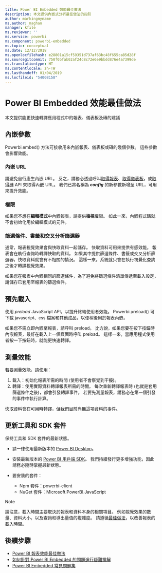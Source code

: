 ```yaml
---
title: Power BI Embedded 效能最佳做法
description: 本文提供內嵌式分析最佳做法的指引
author: markingmyname
ms.author: maghan
manager: kfile
ms.reviewer: ''
ms.service: powerbi
ms.component: powerbi-embedded
ms.topic: conceptual
ms.date: 12/12/2018
ms.openlocfilehash: e28801a15cf50351d737af63bc48f655ca85d28f
ms.sourcegitcommit: 750f0bfab02af24c8c72e6e9bbdd876e4a7399de
ms.translationtype: HT
ms.contentlocale: zh-TW
ms.lasthandoff: 01/04/2019
ms.locfileid: "54008158"
---
```

# <a name="power-bi-embedded-performance-best-practices"></a>Power BI Embedded 效能最佳做法

本文提供能更快速轉譯應用程式中的報表、儀表板及磚的建議

## <a name="embed-parameters"></a>內嵌參數

Powerbi.embed() 方法可接收用來內嵌報表、儀表板或磚的幾個參數。 這些參數會影響效能。

### <a name="embed-url"></a>內嵌 URL

請避免自行產生內嵌 URL。 反之，請務必透過呼叫[取得報表](https://na01.safelinks.protection.outlook.com/?url=https%3A%2F%2Fdocs.microsoft.com%2Fen-us%2Frest%2Fapi%2Fpower-bi%2Freports%2Fgetreportsingroup&data=02%7C01%7CMark.Ghanayem%40microsoft.com%7C07ca68ceb37a48e3f3de08d64968707a%7C72f988bf86f141af91ab2d7cd011db47%7C1%7C0%7C636777110256168308&sdata=22lkqRM2w1MQfrM8dooedaPqqIU8PufTq9TT4VDzRo0%3D&reserved=0)、[取得儀表板](https://na01.safelinks.protection.outlook.com/?url=https%3A%2F%2Fdocs.microsoft.com%2Fen-us%2Frest%2Fapi%2Fpower-bi%2Fdashboards%2Fgetdashboardsingroup&data=02%7C01%7CMark.Ghanayem%40microsoft.com%7C07ca68ceb37a48e3f3de08d64968707a%7C72f988bf86f141af91ab2d7cd011db47%7C1%7C0%7C636777110256168308&sdata=nfWRgbSoXVF42Rg%2Ba9491u19uksXp%2FAyz%2Fa%2Ba7%2FCtdA%3D&reserved=0)，或[取得磚](https://na01.safelinks.protection.outlook.com/?url=https%3A%2F%2Fdocs.microsoft.com%2Fen-us%2Frest%2Fapi%2Fpower-bi%2Fdashboards%2Fgettilesingroup&data=02%7C01%7CMark.Ghanayem%40microsoft.com%7C07ca68ceb37a48e3f3de08d64968707a%7C72f988bf86f141af91ab2d7cd011db47%7C1%7C0%7C636777110256178318&sdata=LgZ27TynNpqQJDrb3aHWGQXIS%2FzichAO9De5M2uhF1Q%3D&reserved=0) API 來取得內嵌 URL。 我們已將名稱為 **_config_** 的新參數新增至 URL，可用來提升效能。

### <a name="permissions"></a>權限

如果您不想在**編輯模式**中內嵌報表，請提供**檢視**權限。 如此一來，內嵌程式碼就不會初始化用於編輯模式的元件。

### <a name="filters-bookmarks-and-slicers"></a>篩選條件、書籤和交叉分析篩選器

通常，報表視覺效果會與快取資料一起儲存。 快取資料可用來提供有感效能。 報表會在執行查詢時轉譯快取的資料。 如果其中提供篩選條件、書籤或交叉分析篩選器，快取資料就會有不相關的情況。 這樣一來，系統就只會在執行視覺化查詢之後才轉譯視覺效果。

如果您在報表中內嵌相同的篩選條件，為了避免將篩選條件清單傳遞至載入設定，請儲存已套用至報表的篩選條件。

## <a name="preload"></a>預先載入

使用 *preload* JavaScript API，以提升終端使用者效能。
Powerbi.preload() 可下載 javascript、css 檔案和其他成品，以便稍後用於報表內嵌。

如果您不需立即內嵌至報表，請呼叫 preload。 比方說，如果您要在按下按鈕時內嵌報表，最好在載入上一個頁面時呼叫 preload。 這樣一來，當應用程式使用者按一下按鈕時，就能更快速轉譯。

## <a name="measure-performance"></a>測量效能

若要測量效能，請使用：

1. 載入：初始化報表所需的時間 (使用者不會察覺到干擾)。
2. 轉譯：使用實際資料轉譯報表所需的時間。 每次重新轉譯報表時 (也就是套用篩選條件之後)，都會引發轉譯事件。 若要先測量報表，請務必在第一個引發的事件中執行計算。

快取資料會在可用時轉譯，但我們目前尚無這項資料的事件。

## <a name="update-tools-and-sdk-packages"></a>更新工具和 SDK 套件

保持工具和 SDK 套件的最新狀態。

* 請一律使用最新版本的 [Power BI Desktop](https://powerbi.microsoft.com/en-us/desktop/)。

* 安裝最新版本的 [Power BI 用戶端 SDK](https://github.com/Microsoft/PowerBI-JavaScript)。 我們持續發行更多增強功能，因此請務必隨時掌握最新狀態。

* 要安裝的套件：
    * Npm 套件：powerbi-client
    * NuGet 套件：Microsoft.PowerBI.JavaScript

> [!Note]
> 請注意，載入時間主要取決於報表和資料本身的相關項目。 例如視覺效果的數量、資料大小，以及查詢和導出量值的複雜度。 請遵循[最佳做法](../power-bi-reports-performance.md)，以改善報表的載入時間。

## <a name="next-steps"></a>後續步驟

* [Power BI 報表效能最佳做法](../power-bi-reports-performance.md)
* [如何針對 Power BI Embedded 的問題進行疑難排解](embedded-troubleshoot.md)
* [Power BI Embedded 常見問題集](embedded-faq.md)
